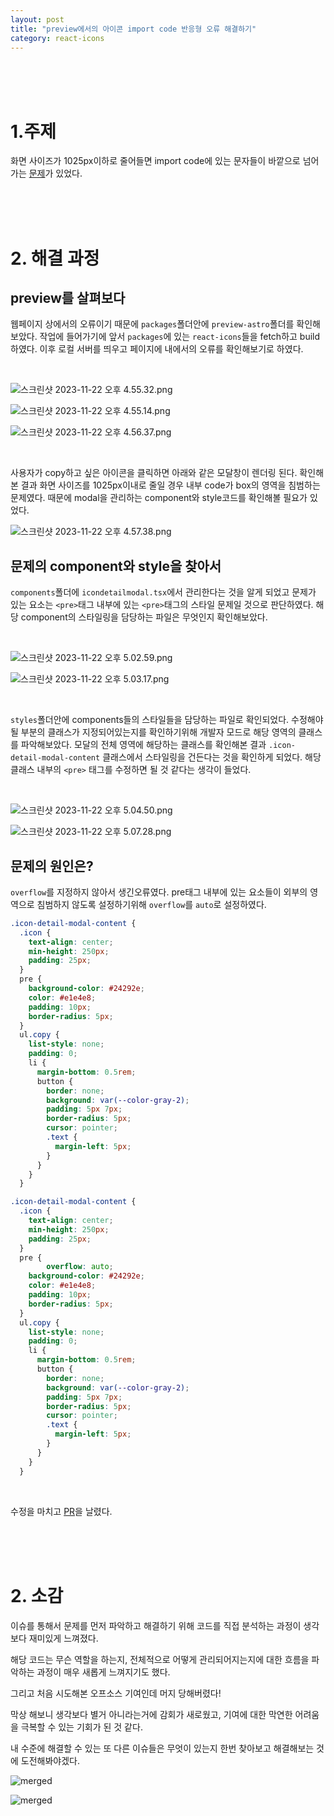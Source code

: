 ```yaml
---
layout: post
title: "preview에서의 아이콘 import code 반응형 오류 해결하기"
category: react-icons
---
```


<br />
<br />
<br />

# 1.주제

화면 사이즈가 1025px이하로 줄어들면 import code에 있는 문자들이 바깥으로 넘어가는 [문제](https://github.com/react-icons/react-icons/issues/849)가 있었다.

<br />
<br />
<br />

# 2. 해결 과정

## preview를 살펴보다

웹페이지 상에서의 오류이기 때문에 `packages`폴더안에 `preview-astro`폴더를 확인해보았다. 작업에 들어가기에 앞서 `packages`에 있는 `react-icons`들을 fetch하고 build하였다. 이후 로컬 서버를 띄우고 페이지에 내에서의 오류를 확인해보기로 하였다.

<br />

![스크린샷 2023-11-22 오후 4.55.32.png](https://images.spr.so/cdn-cgi/imagedelivery/j42No7y-dcokJuNgXeA0ig/54e8b0f6-9bd7-499f-8092-42edbca08b0e/%E1%84%89%E1%85%B3%E1%84%8F%E1%85%B3%E1%84%85%E1%85%B5%E1%86%AB%E1%84%89%E1%85%A3%E1%86%BA_2023-11-22_%E1%84%8B%E1%85%A9%E1%84%92%E1%85%AE_4.55.32/w=750,quality=90,fit=scale-down)

![스크린샷 2023-11-22 오후 4.55.14.png](https://images.spr.so/cdn-cgi/imagedelivery/j42No7y-dcokJuNgXeA0ig/f4d5ebec-9558-4cb2-8eb7-198ea177ef7d/%E1%84%89%E1%85%B3%E1%84%8F%E1%85%B3%E1%84%85%E1%85%B5%E1%86%AB%E1%84%89%E1%85%A3%E1%86%BA_2023-11-22_%E1%84%8B%E1%85%A9%E1%84%92%E1%85%AE_4.55.14/w=640,quality=90,fit=scale-down)

![스크린샷 2023-11-22 오후 4.56.37.png](https://images.spr.so/cdn-cgi/imagedelivery/j42No7y-dcokJuNgXeA0ig/54e72659-df50-4da9-bdb8-dd86da546388/%E1%84%89%E1%85%B3%E1%84%8F%E1%85%B3%E1%84%85%E1%85%B5%E1%86%AB%E1%84%89%E1%85%A3%E1%86%BA_2023-11-22_%E1%84%8B%E1%85%A9%E1%84%92%E1%85%AE_4.56.37/w=640,quality=90,fit=scale-down)

<br />

사용자가 copy하고 싶은 아이콘을 클릭하면 아래와 같은 모달창이 렌더링 된다. 확인해본 결과 화면 사이즈를 1025px이내로 줄일 경우 내부 code가 box의 영역을 침범하는 문제였다. 때문에 modal을 관리하는 component와 style코드를 확인해볼 필요가 있었다.

![스크린샷 2023-11-22 오후 4.57.38.png](https://images.spr.so/cdn-cgi/imagedelivery/j42No7y-dcokJuNgXeA0ig/605d3819-33ee-44ca-a66f-6b580467ba81/%E1%84%89%E1%85%B3%E1%84%8F%E1%85%B3%E1%84%85%E1%85%B5%E1%86%AB%E1%84%89%E1%85%A3%E1%86%BA_2023-11-22_%E1%84%8B%E1%85%A9%E1%84%92%E1%85%AE_4.57.38/w=384,quality=90,fit=scale-down)

## 문제의 component와 style을 찾아서

`components`폴더에 `icondetailmodal.tsx`에서 관리한다는 것을 알게 되었고 문제가 있는 요소는 `<pre>`태그 내부에 있는 `<pre>`태그의 스타일 문제일 것으로 판단하였다. 해당 component의 스타일링을 담당하는 파일은 무엇인지 확인해보았다.

<br />

![스크린샷 2023-11-22 오후 5.02.59.png](https://images.spr.so/cdn-cgi/imagedelivery/j42No7y-dcokJuNgXeA0ig/76292c08-49bf-455b-8d3d-4962b27e6bab/%E1%84%89%E1%85%B3%E1%84%8F%E1%85%B3%E1%84%85%E1%85%B5%E1%86%AB%E1%84%89%E1%85%A3%E1%86%BA_2023-11-22_%E1%84%8B%E1%85%A9%E1%84%92%E1%85%AE_5.02.59/w=640,quality=90,fit=scale-down)

![스크린샷 2023-11-22 오후 5.03.17.png](https://images.spr.so/cdn-cgi/imagedelivery/j42No7y-dcokJuNgXeA0ig/a9c9c4df-888f-427e-af6e-59ca74954746/%E1%84%89%E1%85%B3%E1%84%8F%E1%85%B3%E1%84%85%E1%85%B5%E1%86%AB%E1%84%89%E1%85%A3%E1%86%BA_2023-11-22_%E1%84%8B%E1%85%A9%E1%84%92%E1%85%AE_5.03.17/w=750,quality=90,fit=scale-down)

<br />

`styles`폴더안에 components들의 스타일들을 담당하는 파일로 확인되었다. 수정해야될 부분의 클래스가 지정되어있는지를 확인하기위해 개발자 모드로 해당 영역의 클래스를 파악해보았다. 모달의 전체 영역에 해당하는 클래스를 확인해본 결과 `.icon-detail-modal-content` 클래스에서 스타일링을 건든다는 것을 확인하게 되었다. 해당 클래스 내부의 `<pre>` 태그를 수정하면 될 것 같다는 생각이 들었다.

<br />

![스크린샷 2023-11-22 오후 5.04.50.png](https://images.spr.so/cdn-cgi/imagedelivery/j42No7y-dcokJuNgXeA0ig/f6a173b6-ff33-493e-84c6-ff1931d5d523/%E1%84%89%E1%85%B3%E1%84%8F%E1%85%B3%E1%84%85%E1%85%B5%E1%86%AB%E1%84%89%E1%85%A3%E1%86%BA_2023-11-22_%E1%84%8B%E1%85%A9%E1%84%92%E1%85%AE_5.04.50/w=640,quality=90,fit=scale-down)

![스크린샷 2023-11-22 오후 5.07.28.png](https://images.spr.so/cdn-cgi/imagedelivery/j42No7y-dcokJuNgXeA0ig/7721d651-6569-47b4-9167-60b894dbdaff/%E1%84%89%E1%85%B3%E1%84%8F%E1%85%B3%E1%84%85%E1%85%B5%E1%86%AB%E1%84%89%E1%85%A3%E1%86%BA_2023-11-22_%E1%84%8B%E1%85%A9%E1%84%92%E1%85%AE_5.07.28/w=750,quality=90,fit=scale-down)

## 문제의 원인은?

`overflow`를 지정하지 않아서 생긴오류였다. pre태그 내부에 있는 요소들이 외부의 영역으로 침범하지 않도록 설정하기위해 `overflow`를 `auto`로 설정하였다.

```css
.icon-detail-modal-content {
  .icon {
    text-align: center;
    min-height: 250px;
    padding: 25px;
  }
  pre {
    background-color: #24292e;
    color: #e1e4e8;
    padding: 10px;
    border-radius: 5px;
  }
  ul.copy {
    list-style: none;
    padding: 0;
    li {
      margin-bottom: 0.5rem;
      button {
        border: none;
        background: var(--color-gray-2);
        padding: 5px 7px;
        border-radius: 5px;
        cursor: pointer;
        .text {
          margin-left: 5px;
        }
      }
    }
  }
```

```css
.icon-detail-modal-content {
  .icon {
    text-align: center;
    min-height: 250px;
    padding: 25px;
  }
  pre {
		overflow: auto;
    background-color: #24292e;
    color: #e1e4e8;
    padding: 10px;
    border-radius: 5px;
  }
  ul.copy {
    list-style: none;
    padding: 0;
    li {
      margin-bottom: 0.5rem;
      button {
        border: none;
        background: var(--color-gray-2);
        padding: 5px 7px;
        border-radius: 5px;
        cursor: pointer;
        .text {
          margin-left: 5px;
        }
      }
    }
  }
```

<br />

수정을 마치고 [PR](https://github.com/react-icons/react-icons/pull/858)을 날렸다.

<br />
<br />
<br />

# 2. 소감

이슈를 통해서 문제를 먼저 파악하고 해결하기 위해 코드를 직접 분석하는 과정이 생각보다 재미있게 느껴졌다.

해당 코드는 무슨 역할을 하는지, 전체적으로 어떻게 관리되어지는지에 대한 흐름을 파악하는 과정이 매우 새롭게 느껴지기도 했다.

그리고 처음 시도해본 오프소스 기여인데 머지 당해버렸다!

막상 해보니 생각보다 별거 아니라는거에 감회가 새로웠고, 기여에 대한 막연한 어려움을 극복할 수 있는 기회가 된 것 같다.

내 수준에 해결할 수 있는 또 다른 이슈들은 무엇이 있는지 한번 찾아보고 해결해보는 것에 도전해봐야겠다.

![merged](https://images.spr.so/cdn-cgi/imagedelivery/j42No7y-dcokJuNgXeA0ig/a01c2a0c-8cd3-4b9e-9b78-bb5fa0e11fd7/img/w=1080,quality=90,fit=scale-down)

![merged](https://images.spr.so/cdn-cgi/imagedelivery/j42No7y-dcokJuNgXeA0ig/873316cb-3725-4659-9e45-72a6794967f5/img/w=1080,quality=90,fit=scale-down)
